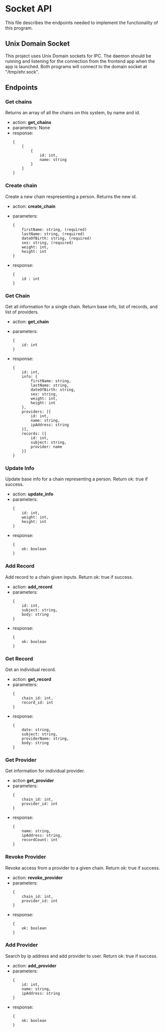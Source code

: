 # Socket API
This file describes the endpoints needed to implement the functionality of this program.

## Unix Domain Socket
This project uses Unix Domain sockets for IPC.  The daemon should be running and listening for the connection from the frontend app when the app is launched.  Both programs will connect to the domain socket at "/tmp/ehr.sock".

## Endpoints

### Get chains
Returns an array of all the chains on this system, by name and id.
- action: **get_chains**
- parameters: None
- response: 
    ```
    {
        [
            {
                id: int,
                name: string
            }
        ]
    }
    ```

### Create chain
Create a new chain respresenting a person. Returns the new id.
- action: **create_chain**
- parameters:
    ```
    {
        firstName: string, (required)
        lastName: string, (required)
        dateOfBirth: string, (required)
        sex: string, (required)
        weight: int,
        height: int
    }
    ```

- response:
    ```
    {
        id : int
    }
    ```

### Get Chain
Get all information for a single chain. Return base info, list of records, and list of providers.
- action: **get_chain**
- parameters:
    ```
    {
        id: int
    }
    ```

- response:
    ```
    {
        id: int,
        info: {
            firstName: string,
            lastName: string,
            dateOfBirth: string,
            sex: string,
            weight: int,
            height: int
        },
        providers: [{
            id: int,
            name: string,
            ipAddress: string
        }],
        records: [{
            id: int,
            subject: string,
            provider: name
        }]
    }
    ```

### Update Info
Update base info for a chain representing a person. Return ok: true if success.
- action: **update_info**
- parameters: 
    ```
    {
        id: int,
        weight: int,
        height: int
    }
    ```
- response: 
    ```
    {
        ok: boolean
    }
    ```

### Add Record
Add record to a chain given inputs.  Return ok: true if success.
- action: **add_record**
- parameters: 
    ```
    {
        id: int,
        subject: string,
        body: string
    }
    ```
- response:
    ```
    {
        ok: boolean
    }
    ```

### Get Record
Get an individual record.
- action: **get_record**
- parameters:
    ```
    {
        chain_id: int,
        record_id: int
    }
    ```
- response:
    ```
    {
        date: string,
        subject: string,
        providerName: string,
        body: string
    }
    ```

### Get Provider
Get information for individual provider.
- action **get_provider**
- parameters: 
    ```
    {
        chain_id: int,
        provider_id: int
    }
    ```
- response:
    ```
    {
        name: string,
        ipAddress: string,
        recordCount: int
    }
    ```

### Revoke Provider
Revoke access from a provider to a given chain. Return ok: true if success.
- action: **revoke_provider**
- parameters: 
    ```
    {
        chain_id: int,
        provider_id: int
    }
    ```
- response:
    ```
    {
        ok: boolean
    }
    ```

### Add Provider
Search by ip address and add provider to user. Return ok: true if success.
- action: **add_provider**
- parameters:
    ```
    {
        id: int,
        name: string,
        ipAddress: string
    }
    ```
- response: 
    ```
    {
        ok: boolean
    }
    ```